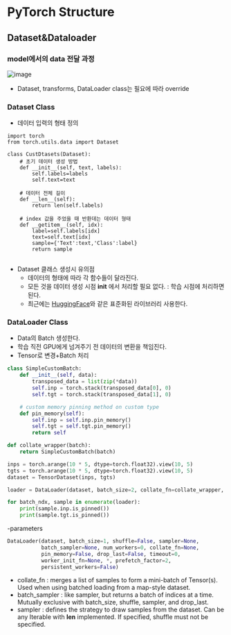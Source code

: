 # PyTorch Structure

## Dataset&Dataloader

### model에서의 data 전달 과정

![image](https://user-images.githubusercontent.com/57162812/150978134-c6c7118d-a831-4f30-8c73-d6cb0c95667c.png)

- Dataset, transforms, DataLoader class는 필요에 따라 override 

### Dataset Class
- 데이터 입력의 형태 정의

```
import torch
from torch.utils.data import Dataset

class CustDtasets(Dataset):
    # 초기 데이터 생성 방법
    def __init__(self, text, labels):
        self.labels=labels
        self.text=text
     
    # 데이터 전체 길이
    def __len__(self):
        return len(self.labels)
    
    # index 값을 주었을 때 반환데는 데이터 형태
    def __getitem__(self, idx):
        label=self.labels[idx]
        text=self.text[idx]
        sample={'Text':text,'Class':label}
        return sample
        
```

- Dataset 클래스 생성시 유의점
  - 데이터의 형태에 따라 각 함수들이 달라진다.
  - 모든 것을 데이터 생성 시점 __init__ 에서 처리할 필요 없다. : 학습 시점에 처리하면된다.
  - 최근에는 [HuggingFace](https://huggingface.co/datasets)와 같은 표준화된 라이브러리 사용한다.

### DataLoader Class
- Data의 Batch 생성한다.
- 학습 직전 GPU에게 넘겨주기 전 데이터의 변환을 책임진다.
- Tensor로 변경+Batch 처리

```python
class SimpleCustomBatch:
    def __init__(self, data):
        transposed_data = list(zip(*data))
        self.inp = torch.stack(transposed_data[0], 0)
        self.tgt = torch.stack(transposed_data[1], 0)

    # custom memory pinning method on custom type
    def pin_memory(self):
        self.inp = self.inp.pin_memory()
        self.tgt = self.tgt.pin_memory()
        return self

def collate_wrapper(batch):
    return SimpleCustomBatch(batch)

inps = torch.arange(10 * 5, dtype=torch.float32).view(10, 5)
tgts = torch.arange(10 * 5, dtype=torch.float32).view(10, 5)
dataset = TensorDataset(inps, tgts)

loader = DataLoader(dataset, batch_size=2, collate_fn=collate_wrapper, pin_memory=True)

for batch_ndx, sample in enumerate(loader):
    print(sample.inp.is_pinned())
    print(sample.tgt.is_pinned())
```

-parameters
```python
DataLoader(dataset, batch_size=1, shuffle=False, sampler=None,
           batch_sampler=None, num_workers=0, collate_fn=None,
           pin_memory=False, drop_last=False, timeout=0,
           worker_init_fn=None, *, prefetch_factor=2,
           persistent_workers=False)
```
  - collate_fn : merges a list of samples to form a mini-batch of Tensor(s). Used when using batched loading from a map-style dataset.
  - batch_sampler : like sampler, but returns a batch of indices at a time. Mutually exclusive with batch_size, shuffle, sampler, and drop_last.
  - sampler : defines the strategy to draw samples from the dataset. Can be any Iterable with __len__ implemented. If specified, shuffle must not be specified.
